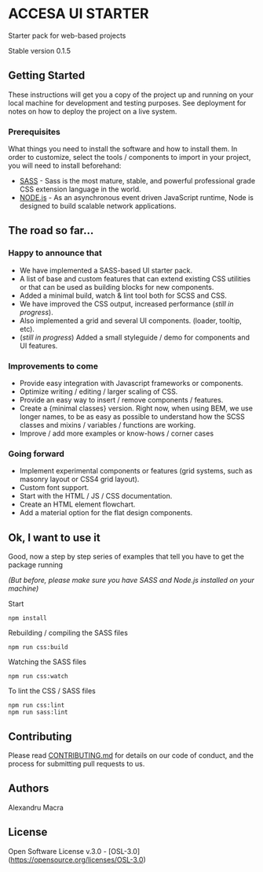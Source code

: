 # ACCESA UI STARTER

Starter pack for web-based projects

Stable version 0.1.5

## Getting Started

These instructions will get you a copy of the project up and running on your local machine for development and testing purposes. See deployment for notes on how to deploy the project on a live system.

### Prerequisites

What things you need to install the software and how to install them.
In order to customize, select the tools / components to import in your project, you will need to install beforehand:

* [SASS](https://sass-lang.com) - Sass is the most mature, stable, and powerful professional grade CSS extension language in the world.
* [NODE.js](https://nodejs.org) - As an asynchronous event driven JavaScript runtime, Node is designed to build scalable network applications.

## The road so far...

### Happy to announce that
  * We have implemented a SASS-based UI starter pack.
  * A list of base and custom features that can extend existing CSS utilities or that can be used as building blocks for new components.
  * Added a minimal build, watch & lint tool both for SCSS and CSS.
  * We have improved the CSS output, increased performance (*still in progress*).
  * Also implemented a grid and several UI components. (loader, tooltip, etc).
  * (*still in progress*) Added a small styleguide / demo for components and UI features.


### Improvements to come
  * Provide easy integration with Javascript frameworks or components.
  * Optimize writing / editing / larger scaling of CSS.
  * Provide an easy way to insert / remove components / features.
  * Create a {minimal classes} version. Right now, when using BEM, we use longer names, to be as easy as possible to understand how the SCSS classes and mixins / variables / functions are working.
  * Improve / add more examples or know-hows / corner cases

### Going forward
  * Implement experimental components or features (grid systems, such as masonry layout or CSS4 grid layout).
  * Custom font support.
  * Start with the HTML / JS / CSS documentation.
  * Create an HTML element flowchart.
  * Add a material option for the flat design components.

## Ok, I want to use it

Good, now a step by step series of examples that tell you have to get the package running

*(But before, please make sure you have SASS and Node.js installed on your machine)*

Start
```
npm install
```

Rebuilding / compiling the SASS files
```
npm run css:build
```

Watching the SASS files
```
npm run css:watch
```

To lint the CSS / SASS files
```
npm run css:lint
npm run sass:lint
```

## Contributing

Please read [CONTRIBUTING.md](https://github.com/alexandrumacra/accesa-ui-starter/blob/master/CONTRIBUTING.md) for details on our code of conduct, and the process for submitting pull requests to us.

## Authors

Alexandru Macra

## License

Open Software License v.3.0 - [OSL-3.0] (https://opensource.org/licenses/OSL-3.0)